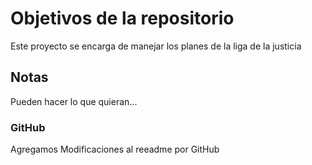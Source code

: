 # Objetivos de la repositorio

Este proyecto se encarga de manejar los planes de la liga de la justicia


## Notas
Pueden hacer lo que quieran...

### GitHub
Agregamos Modificaciones al reeadme por GitHub
